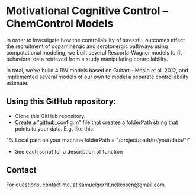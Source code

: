 # Motivational Cognitive Control – ChemControl Models

In order to investigate how the controllability of stressful outcomes affect the recruitment of dopaminergic and serotonergic pathways using computational modeling, we built several Rescorla-Wagner models to fit behavioral data retrieved from a study manipulating controllability.

In total, we've build 4 RW models based on Guitart—Masip et al. 2012, and implemented several models of our own to model a separate controllability estimate.

## Using this GitHub repository:

* Clone this GitHub repository.
* Create a "github_config.m" file that creates a folderPath string that points to your data. E.g. like this:

"% Local path on your machine
folderPath = "/project/path/to/your/data/";"

* See each script for a description of function

## Contact
For questions, contact me, at samuelgerrit.nellessen@gmail.com.
